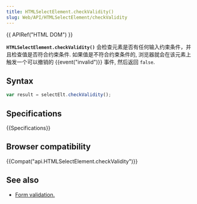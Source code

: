 ```yaml
---
title: HTMLSelectElement.checkValidity()
slug: Web/API/HTMLSelectElement/checkValidity
---
```


{{ APIRef("HTML DOM") }}

**`HTMLSelectElement.checkValidity()`** 会检查元素是否有任何输入约束条件，并且检查值是否符合约束条件. 如果值是不符合约束条件的, 浏览器就会在该元素上触发一个可以撤销的 {{event("invalid")}} 事件, 然后返回 `false`.

## Syntax

```js
var result = selectElt.checkValidity();
```

## Specifications

{{Specifications}}

## Browser compatibility

{{Compat("api.HTMLSelectElement.checkValidity")}}

## See also

- [Form validation.](/zh-CN/docs/Web/Guide/HTML/HTML5/Constraint_validation)
